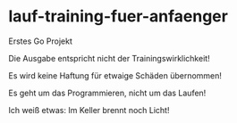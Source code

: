 # lauf-training-fuer-anfaenger

Erstes Go Projekt

Die Ausgabe entspricht nicht der Trainingswirklichkeit!

Es wird keine Haftung für etwaige Schäden übernommen!

Es geht um das Programmieren, nicht um das Laufen!

Ich weiß etwas: Im Keller brennt noch Licht!

